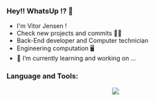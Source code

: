 ### Hey!! WhatsUp !? 👋
- I'm Vitor Jensen !
- Check new projects and commits 🚀🚀
- Back-End developer and Computer technician
- Engineering computation 🖥️
- 🔭 I’m currently learning and working on ...

<h3>Language and Tools:</h3>
<p align="center">
  <a href="https://github.com/vitorjensen">
    <img src="https://skillicons.dev/icons?i=github,git,vscode,php,html,css,laravel,bootstrap,javascript,c,mysql" />
  </a>
</p>
